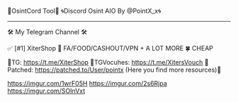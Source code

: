 💚OsintCord Tool💚
🌀Discord Osint AIO By @PointX_x🌀

-------------------------------------------------------------------

🛠 My Telegram Channel 🛠

✅ [#1] XiterShop 🔹 FA/FOOD/CASHOUT/VPN + A LOT MORE 🍀 CHEAP

💸TG: https://t.me/XiterShop
💸TGVocuhes: https://t.me/XitersVouch
🎉Patched: https://patched.to/User/pointx  (Here you find more resources)🎉

https://imgur.com/1wrF05H
https://imgur.com/2s6Rjpa
https://imgur.com/SOInVxt
